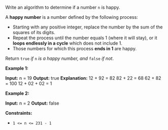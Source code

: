 Write an algorithm to determine if a number `n` is happy.

A **happy number** is a number defined by the following process:

*   Starting with any positive integer, replace the number by the sum of the squares of its digits.
*   Repeat the process until the number equals 1 (where it will stay), or it **loops endlessly in a cycle** which does not include 1.
*   Those numbers for which this process **ends in 1** are happy.

Return `true` _if_ `n` _is a happy number, and_ `false` _if not_.

**Example 1:**

**Input:** n = 19
**Output:** true
**Explanation:**
12 + 92 = 82
82 + 22 = 68
62 + 82 = 100
12 + 02 + 02 = 1

**Example 2:**

**Input:** n = 2
**Output:** false

**Constraints:**

*   `1 <= n <= 231 - 1`